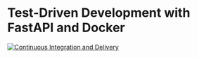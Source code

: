 # Test-Driven Development with FastAPI and Docker

[![Continuous Integration and Delivery](https://github.com/adisak01234/fastapi-tdd-docker/actions/workflows/main.yml/badge.svg)](https://github.com/adisak01234/fastapi-tdd-docker/actions/workflows/main.yml)